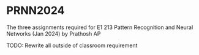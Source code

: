 # PRNN2024


The three assignments required for E1 213 Pattern Recognition and Neural Networks (Jan 2024) by Prathosh AP

TODO: Rewrite all outside of classroom requirement
